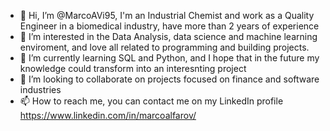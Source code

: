 - 👋 Hi, I’m @MarcoAVi95, I'm an Industrial Chemist and work as a Quality Engineer in a biomedical industry, have more than 2 years of experience
- 👀 I’m interested in the Data Analysis, data science and machine learning enviroment, and love all related to programming and building projects.
- 🌱 I’m currently learning SQL and Python, and I hope that in the future my knowledge could transform into an interesnting project
- 💞️ I’m looking to collaborate on projects focused on finance and software industries
- 📫 How to reach me, you can contact me on my LinkedIn profile https://www.linkedin.com/in/marcoalfarov/

<!---
MarcoAVi95/MarcoAVi95 is a ✨ special ✨ repository because its `README.md` (this file) appears on your GitHub profile.
You can click the Preview link to take a look at your changes.
--->
